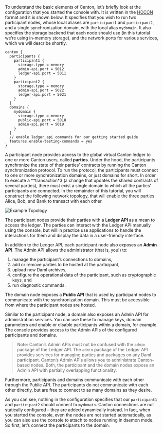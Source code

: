 To understand the basic elements of Canton, let’s briefly look at the configuration that you started the console with. It is written in the [HOCON](https://github.com/lightbend/config/blob/master/HOCON.md) format and it is shown below. It specifies that you wish to run two participant nodes, whose local aliases are `participant1` and `participant2`, and a single synchronization domain, with the local alias `mydomain`. It also specifies the storage backend that each node should use (in this tutorial we’re using in-memory storage), and the network ports for various services, which we will describe shortly.

```
canton {
  participants {
    participant1 {
      storage.type = memory
      admin-api.port = 5012
      ledger-api.port = 5011
    }
    participant2 {
      storage.type = memory
      admin-api.port = 5022
      ledger-api.port = 5021
    }
  }
  domains {
    mydomain {
      storage.type = memory
      public-api.port = 5018
      admin-api.port = 5019
    }
  }
  // enable ledger_api commands for our getting started guide
  features.enable-testing-commands = yes
}
````

A participant node provides access to the global virtual Canton ledger to one or more Canton users, called **parties**. Under the hood, the participants synchronize the state of their parties’ contracts by running the Canton synchronization protocol. To run the protocol, the participants must connect to one or more synchronization domains, or just domains for short. In order to execute a **transaction*3 (a change that updates the shared contracts of several parties), there must exist a single domain to which all the parties’ participants are connected. In the remainder of this tutorial, you will construct the following network topology, that will enable the three parties Alice, Bob, and Bank to transact with each other.

![Example Topology](./assets/canton-tutorial-elements.svg)

The participant nodes provide their parties with a **Ledger API** as a mean to access the ledger. The parties can interact with the Ledger API manually using the console, but will in practice use applications to handle the interactions for them and display the data in a user-friendly interface.

In addition to the Ledger API, each participant node also exposes an **Admin API**. The Admin API allows the administrator (that is, you!) to:

1. manage the participant’s connections to domains,
2. add or remove parties to be hosted at the participant,
3. upload new Daml archives,
4. configure the operational data of the participant, such as cryptographic keys, and
5. run diagnostic commands.

The domain node exposes a **Public API** that is used by participant nodes to communicate with the synchronization domain. This must be accessible from where the participant nodes are hosted.

Similar to the participant node, a domain also exposes an Admin API for administration services. You can use these to manage keys, domain parameters and enable or disable participants within a domain, for example. The console provides access to the Admin APIs of the configured participants and domains.

> Note: Canton’s Admin APIs must not be confused with the `admin` package of the Ledger API. The `admin` package of the Ledger API provides services for managing parties and packages on any Daml participant. Canton’s Admin APIs allows you to administrate Canton-based nodes. Both, the participant and the domain nodes expose an Admin API with partially overlapping functionality.

Furthermore, participants and domains communicate with each other through the Public API. The participants do not communicate with each other directly, but are free to connect to as many domains as they desire.

As you can see, nothing in the configuration specifies that our `participant1` and `participant2` should connect to `mydomain`. Canton connections are not statically configured – they are added dynamically instead. In fact, when you started the console, even the nodes are not started automatically, as you can also use the console to attach to nodes running in daemon mode. So first, let’s connect the participants to the domain.

